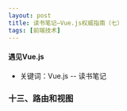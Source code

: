 ```yaml
---
layout: post
title: 读书笔记—Vue.js权威指南（七）
tags: [前端技术]
---
```

#### 遇见Vue.js

* 关键词：Vue.js -- 读书笔记

### 十三、路由和视图





































